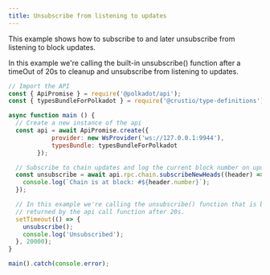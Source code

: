 ```yaml
---
title: Unsubscribe from listening to updates
---
```


This example shows how to subscribe to and later unsubscribe from listening to block updates.

In this example we're calling the built-in unsubscribe() function after a timeOut of 20s to cleanup and unsubscribe from listening to updates.

```javascript
// Import the API
const { ApiPromise } = require('@polkadot/api');
const { typesBundleForPolkadot } = require('@crustio/type-definitions');

async function main () {
  // Create a new instance of the api
  const api = await ApiPromise.create({
            provider: new WsProvider('ws://127.0.0.1:9944'),
            typesBundle: typesBundleForPolkadot
        });

  // Subscribe to chain updates and log the current block number on update.
  const unsubscribe = await api.rpc.chain.subscribeNewHeads((header) => {
    console.log(`Chain is at block: #${header.number}`);
  });

  // In this example we're calling the unsubscribe() function that is being
  // returned by the api call function after 20s.
  setTimeout(() => {
    unsubscribe();
    console.log('Unsubscribed');
  }, 20000);
}

main().catch(console.error);
```
